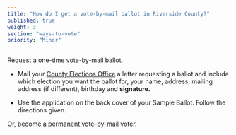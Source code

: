 ```yaml
---
title: "How do I get a vote-by-mail ballot in Riverside County?"
published: true
weight: 3
section: "ways-to-vote"
priority: "Minor"
---
```


Request a one-time vote-by-mail ballot.  

- Mail your [County Elections Office](#section-election-office-contact) a letter requesting a ballot and include which election you want the ballot for, your name, address, mailing address (if different), birthday and **signature.**  

- Use the application on the back cover of your Sample Ballot. Follow the directions given.  

Or, [become a permanent vote-by-mail voter](http://www.voteinfo.net/docs/vfcf_eng.pdf).  
